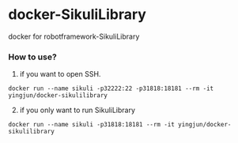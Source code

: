 # docker-SikuliLibrary
docker for robotframework-SikuliLibrary

### How to use?
1. if you want to open SSH.
```
docker run --name sikuli -p32222:22 -p31818:18181 --rm -it yingjun/docker-sikulilibrary
```
2. if you only want to run SikuliLibrary
```
docker run --name sikuli -p31818:18181 --rm -it yingjun/docker-sikulilibrary
```

```
